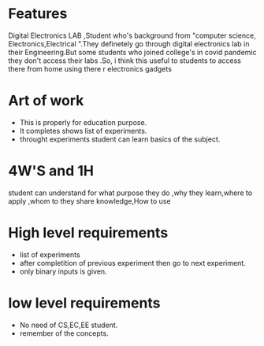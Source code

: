 # Features 
Digital Electronics LAB ,Student who's background from "computer science, Electronics,Electrical ".They definetely go through digital electronics lab in their Engineering.But some students who joined college's in covid pandemic they don't access their labs .So, i think this useful to students to access there from home using there r electronics gadgets
# Art of work
* This is properly for education purpose.
* It completes shows list of experiments.
* throught experiments student can learn basics of the subject.
# 4W'S and 1H
student can understand for what purpose they do ,why they learn,where to apply ,whom to they share knowledge,How to use
# High level requirements
* list of experiments
* after completition of previous experiment then go to next experiment.
* only binary inputs is given.
# low level requirements
* No need of  CS,EC,EE student.
* remember of the concepts.
